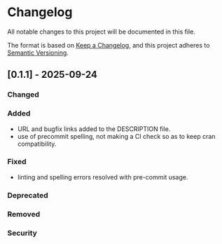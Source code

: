 # Changelog
All notable changes to this project will be documented in this file.

The format is based on [Keep a Changelog](https://keepachangelog.com/en/1.0.0/),
and this project adheres to [Semantic Versioning](https://semver.org/spec/v2.0.0.html).


## [0.1.1] - 2025-09-24

### Changed

### Added
- URL and bugfix links added to the DESCRIPTION file.
- use of precommit spelling, not making a CI check so as to keep cran compatibility.

### Fixed
- linting and spelling errors resolved with pre-commit usage.

### Deprecated

### Removed

### Security
